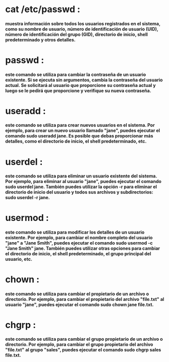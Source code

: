 # cat /etc/passwd :
#### muestra información sobre todos los usuarios registrados en el sistema, como su nombre de usuario, número de identificación de usuario (UID), número de identificación del grupo (GID), directorio de inicio, shell predeterminado y otros detalles.

# passwd :
#### este comando se utiliza para cambiar la contraseña de un usuario existente. Si se ejecuta sin argumentos, cambia la contraseña del usuario actual. Se solicitará al usuario que proporcione su contraseña actual y luego se le pedirá que proporcione y verifique su nueva contraseña.

# useradd :
#### este comando se utiliza para crear nuevos usuarios en el sistema. Por ejemplo, para crear un nuevo usuario llamado "jane", puedes ejecutar el comando sudo useradd jane. Es posible que debas proporcionar más detalles, como el directorio de inicio, el shell predeterminado, etc.

# userdel :
#### este comando se utiliza para eliminar un usuario existente del sistema. Por ejemplo, para eliminar al usuario "jane", puedes ejecutar el comando sudo userdel jane. También puedes utilizar la opción -r para eliminar el directorio de inicio del usuario y todos sus archivos y subdirectorios: sudo userdel -r jane.

# usermod :
#### este comando se utiliza para modificar los detalles de un usuario existente. Por ejemplo, para cambiar el nombre completo del usuario "jane" a "Jane Smith", puedes ejecutar el comando sudo usermod -c "Jane Smith" jane. También puedes utilizar otras opciones para cambiar el directorio de inicio, el shell predeterminado, el grupo principal del usuario, etc.

# chown :
#### este comando se utiliza para cambiar el propietario de un archivo o directorio. Por ejemplo, para cambiar el propietario del archivo "file.txt" al usuario "jane", puedes ejecutar el comando sudo chown jane file.txt.

# chgrp :
#### este comando se utiliza para cambiar el grupo propietario de un archivo o directorio. Por ejemplo, para cambiar el grupo propietario del archivo "file.txt" al grupo "sales", puedes ejecutar el comando sudo chgrp sales file.txt.
